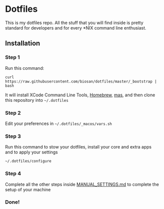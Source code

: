 # Dotfiles

This is my dotfiles repo.
All the stuff that you will find inside is pretty standard for developers and for every *NIX command line enthusiast.


## Installation

### Step 1

Run this command:

```
curl https://raw.githubusercontent.com/biosan/dotfiles/master/_bootstrap | bash
```

It will install XCode Command Line Tools, [Homebrew](https://homebrew.sh), [mas](https://github.com/mas-cli/mas), and then clone this repository into `~/.dotfiles`


### Step 2

Edit your preferences in `~/.dotfiles/_macos/vars.sh`


### Step 3

Run this command to stow your dotfiles, install your core and extra apps and to apply your settings

```
~/.dotfiles/configure
```

### Step 4

Complete all the other steps inside [MANUAL_SETTINGS.md](./MANUAL_SETTINGS.md) to complete the setup of your machine


### Done!
